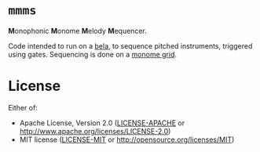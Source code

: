 # `mmms`

**M**onophonic **M**onome **M**elody **M**equencer.

Code intended to run on a [bela](https://bela.io), to sequence pitched
instruments, triggered using gates. Sequencing is done on a [monome
grid](https://monome.org/docs/grid/).

# License

Either of:

* Apache License, Version 2.0 ([LICENSE-APACHE](LICENSE-APACHE) or http://www.apache.org/licenses/LICENSE-2.0)
* MIT license ([LICENSE-MIT](LICENSE-MIT) or http://opensource.org/licenses/MIT)
